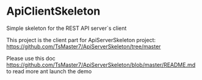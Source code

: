 # ApiClientSkeleton
Simple skeleton for the REST API server`s client

This project is the client part for ApiServerSkeleton project:
https://github.com/TsMaster7/ApiServerSkeleton/tree/master

Please use this doc https://github.com/TsMaster7/ApiServerSkeleton/blob/master/README.md to read more ant launch the demo

